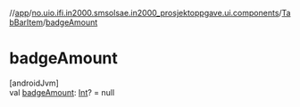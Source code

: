 //[app](../../../index.md)/[no.uio.ifi.in2000.smsolsae.in2000_prosjektoppgave.ui.components](../index.md)/[TabBarItem](index.md)/[badgeAmount](badge-amount.md)

# badgeAmount

[androidJvm]\
val [badgeAmount](badge-amount.md): [Int](https://kotlinlang.org/api/latest/jvm/stdlib/kotlin/-int/index.html)? = null
